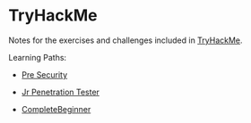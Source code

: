 # TryHackMe

Notes for the exercises and challenges included in [TryHackMe](https://tryhackme.com/hacktivities).

Learning Paths:

* [Pre Security](PreSecurity/README.md)

* [Jr Penetration Tester](JrPentester/README.md)

* [CompleteBeginner](CompleteBeginner/README.md)
